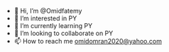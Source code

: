 - 👋 Hi, I’m @Omidfatemy
- 👀 I’m interested in PY
- 🌱 I’m currently learning PY
- 💞️ I’m looking to collaborate on PY
- 📫 How to reach me omidomran2020@yahoo.com

<!---
Omidfatemy/Omidfatemy is a ✨ special ✨ repository because its `README.md` (this file) appears on your GitHub profile.
You can click the Preview link to take a look at your changes.
--->
